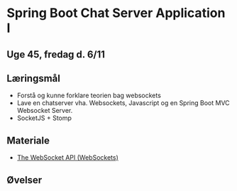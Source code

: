 <!-- JS use if these pages are used as githubpages. can be deleted if used elsewhere -->
<script src="https://code.jquery.com/jquery-3.2.1.min.js"></script>
<script src="script.js"></script>

# Spring Boot Chat Server Application I

## Uge 45, fredag d. 6/11

## Læringsmål
* Forstå og kunne forklare teorien bag websockets
* Lave en chatserver vha. Websockets, Javascript og en Spring Boot MVC Websocket Server. 
* SocketJS + Stomp

## Materiale
* [The WebSocket API (WebSockets)](https://developer.mozilla.org/en-US/docs/Web/API/WebSockets_API)

## Øvelser


